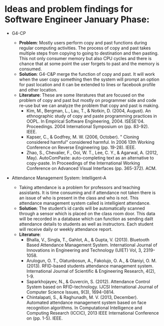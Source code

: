 # Ideas and problem findings for Software Engineer January Phase:
- G4-CP 
    - __Problem__:
Mostly users perform copy and past functions during regular computing activities. The process of copy and past takes multiple steps from copying to going to destination and then pasting. This not only consumer memory but also CPU cycles and there is chance that at some point the user forgets to past and the memory is consumed. 
    - __Solution__:
G4-C&P merge the function of copy and past. It will work when the user copy something then the system will prompt an option for past location and it can be extended to lines or facebook profile and other location. 
    - __Literature__: 
These are some literatures that are focused on the problem of copy and past but mostly on programmer side and code re-use but we can analyze the problem that copy and past is making. 
        - Kim, M., Bergman, L., Lau, T., & Notkin, D. (2004, August). An ethnographic study of copy and paste programming practices in OOPL. In Empirical Software Engineering, 2004. ISESE'04. Proceedings. 2004 International Symposium on (pp. 83-92). IEEE.
        - Kapser, C., & Godfrey, M. W. (2006, October). " Cloning considered harmful" considered harmful. In 2006 13th Working Conference on Reverse Engineering (pp. 19-28). IEEE.
        - Zhao, S., Chevalier, F., Ooi, W. T., Lee, C. Y., & Agarwal, A. (2012, May). AutoComPaste: auto-completing text as an alternative to copy-paste. In Proceedings of the International Working Conference on Advanced Visual Interfaces (pp. 365-372). ACM.

- Attendance Management System: Intelligent-A 
    - Taking attendance is a problem for professors and teaching assistants. It is time consuming and if attendance not taken there is an issue of who is present in the class and who is not. This attendance management system called is intelligient attendance. 
    - __Solution__: 
The student’s id cards will be automatically scanned through a sensor which is placed on the class room door. This data will be recorded in a database which can function as sending dailt attendance details to students as well as instructors. Each student will receive daily or weekly attendance report. 
    - __Literature__: 
        - Bhalla, V., Singla, T., Gahlot, A., & Gupta, V. (2013). Bluetooth Based Attendance Management System. International Journal of Innovations in Engineering and Technology (IJIET) Vol, 3, 2319-1058.
        - Arulogun, O. T., Olatunbosun, A., Fakolujo, O. A., & Olaniyi, O. M. (2013). RFID-based students attendance management system. International Journal of Scientific & Engineering Research, 4(2), 1-9.
        - Saparkhojayev, N., & Guvercin, S. (2012). Attendance Control System based on RFID-technology. IJCSI International Journal of Computer Science Issues, 9(3), 1694-0814.
        - Chintalapati, S., & Raghunadh, M. V. (2013, December). Automated attendance management system based on face recognition algorithms. In Computational Intelligence and Computing Research (ICCIC), 2013 IEEE International Conference on (pp. 1-5). IEEE.

